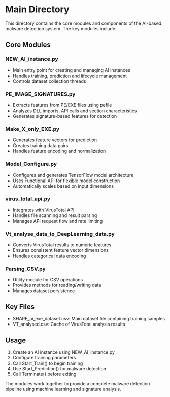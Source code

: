 # Main Directory

This directory contains the core modules and components of the AI-based malware detection system. The key modules include:

## Core Modules

### NEW_AI_instance.py
- Main entry point for creating and managing AI instances
- Handles training, prediction and lifecycle management
- Controls dataset collection threads

### PE_IMAGE_SIGNATURES.py
- Extracts features from PE/EXE files using pefile
- Analyzes DLL imports, API calls and section characteristics
- Generates signature-based features for detection

### Make_X_only_EXE.py 
- Generates feature vectors for prediction
- Creates training data pairs
- Handles feature encoding and normalization

### Model_Configure.py
- Configures and generates TensorFlow model architecture
- Uses Functional API for flexible model construction
- Automatically scales based on input dimensions

### virus_total_api.py
- Integrates with VirusTotal API
- Handles file scanning and result parsing
- Manages API request flow and rate limiting

### Vt_analyse_data_to_DeepLearning_data.py
- Converts VirusTotal results to numeric features
- Ensures consistent feature vector dimensions
- Handles categorical data encoding

### Parsing_CSV.py
- Utility module for CSV operations
- Provides methods for reading/writing data
- Manages dataset persistence

## Key Files

- SHARE_ai_exe_dataset.csv: Main dataset file containing training samples
- VT_analysed.csv: Cache of VirusTotal analysis results

## Usage

1. Create an AI instance using NEW_AI_instance.py
2. Configure training parameters
3. Call Start_Train() to begin training
4. Use Start_Prediction() for malware detection
5. Call Terminate() before exiting

The modules work together to provide a complete malware detection pipeline using machine learning and signature analysis.
